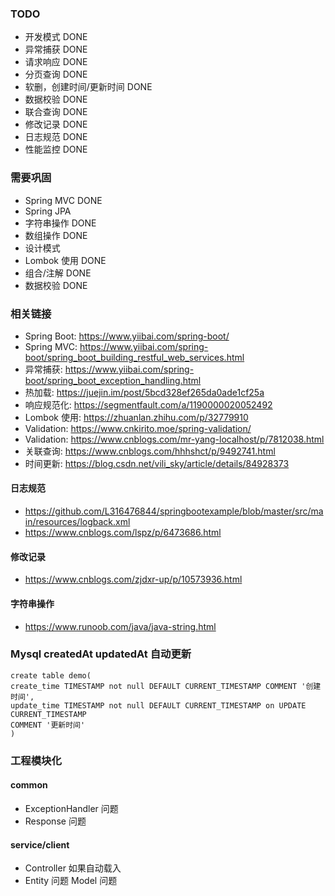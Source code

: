 ### TODO
- 开发模式 DONE
- 异常捕获 DONE
- 请求响应 DONE
- 分页查询 DONE
- 软删，创建时间/更新时间 DONE 
- 数据校验 DONE
- 联合查询 DONE
- 修改记录 DONE
- 日志规范 DONE
- 性能监控 DONE

### 需要巩固
- Spring MVC DONE
- Spring JPA 
- 字符串操作 DONE
- 数组操作 DONE
- 设计模式 
- Lombok 使用 DONE
- 组合/注解 DONE
- 数据校验 DONE

### 相关链接
- Spring Boot: https://www.yiibai.com/spring-boot/
- Spring MVC: https://www.yiibai.com/spring-boot/spring_boot_building_restful_web_services.html
- 异常捕获: https://www.yiibai.com/spring-boot/spring_boot_exception_handling.html
- 热加载: https://juejin.im/post/5bcd328ef265da0ade1cf25a
- 响应规范化: https://segmentfault.com/a/1190000020052492
- Lombok 使用: https://zhuanlan.zhihu.com/p/32779910
- Validation: https://www.cnkirito.moe/spring-validation/
- Validation: https://www.cnblogs.com/mr-yang-localhost/p/7812038.html
- 关联查询: https://www.cnblogs.com/hhhshct/p/9492741.html
- 时间更新: https://blog.csdn.net/vili_sky/article/details/84928373

#### 日志规范
- https://github.com/L316476844/springbootexample/blob/master/src/main/resources/logback.xml
- https://www.cnblogs.com/lspz/p/6473686.html

#### 修改记录
- https://www.cnblogs.com/zjdxr-up/p/10573936.html

#### 字符串操作
- https://www.runoob.com/java/java-string.html


### Mysql createdAt updatedAt 自动更新
```
create table demo(
create_time TIMESTAMP not null DEFAULT CURRENT_TIMESTAMP COMMENT '创建时间',
update_time TIMESTAMP not null DEFAULT CURRENT_TIMESTAMP on UPDATE CURRENT_TIMESTAMP
COMMENT '更新时间'
)
```


### 工程模块化

#### common
- ExceptionHandler 问题
- Response 问题

#### service/client
- Controller 如果自动载入
- Entity 问题 Model 问题
